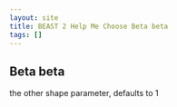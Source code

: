 ```yaml
---
layout: site
title: BEAST 2 Help Me Choose Beta beta
tags: []
---
```


## Beta beta

the other shape parameter, defaults to 1
